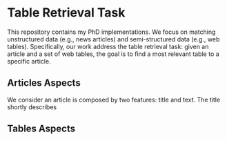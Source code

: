 # Table Retrieval Task

This repository contains my PhD implementations. We focus on matching unstructured data (e.g., news articles) and semi-structured data (e.g., web tables). Specifically, our work address the table retrieval task: given an article and a set of web tables, the goal is to find a most relevant table to a specific article.

## Articles Aspects

We consider an article is composed by two features: title and text. The title shortly describes

## Tables Aspects
